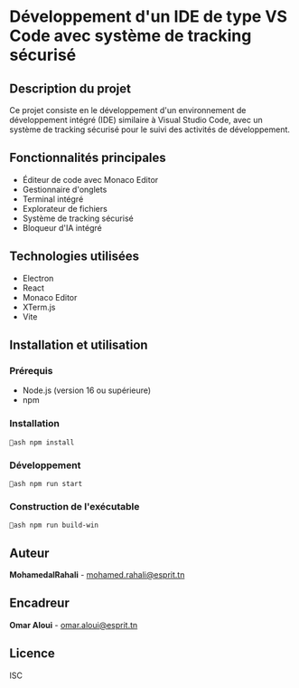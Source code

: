 ﻿# Développement d'un IDE de type VS Code avec système de tracking sécurisé

## Description du projet
Ce projet consiste en le développement d'un environnement de développement intégré (IDE) similaire à Visual Studio Code, avec un système de tracking sécurisé pour le suivi des activités de développement.

## Fonctionnalités principales
- Éditeur de code avec Monaco Editor
- Gestionnaire d'onglets
- Terminal intégré
- Explorateur de fichiers
- Système de tracking sécurisé
- Bloqueur d'IA intégré

## Technologies utilisées
- Electron
- React
- Monaco Editor
- XTerm.js
- Vite

## Installation et utilisation

### Prérequis
- Node.js (version 16 ou supérieure)
- npm

### Installation
`ash
npm install
`

### Développement
`ash
npm run start
`

### Construction de l'exécutable
`ash
npm run build-win
`

## Auteur
**MohamedalRahali** - mohamed.rahali@esprit.tn

## Encadreur
**Omar Aloui** - omar.aloui@esprit.tn

## Licence
ISC
